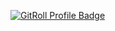 <a href="https://gitroll.io/profile/uXy6EKCpHtbeDNOVjx5DCmI7C2GH3" target="_blank"><img src="https://gitroll.io/api/badges/profiles/v1/uXy6EKCpHtbeDNOVjx5DCmI7C2GH3" alt="GitRoll Profile Badge"/></a>

